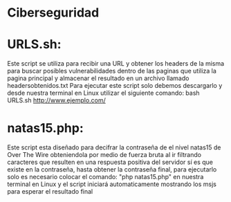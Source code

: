 # Ciberseguridad
# URLS.sh:
  Este script se utiliza para recibir una URL y obtener los headers de la misma para buscar posibles vulnerabilidades dentro de las paginas que utiliza la pagina principal y almacenar el resultado en un archivo llamado headersobtenidos.txt
  Para ejecutar este script solo debemos descargarlo y desde nuestra terminal en Linux utilizar el siguiente comando:
                      bash URLS.sh http://www.ejemplo.com/

# natas15.php:
  Este script esta diseñado para decifrar la contraseña de el nivel natas15 de Over The Wire obteniendola por medio de fuerza bruta al ir filtrando caracteres que resulten en una respuesta positiva del servidor sí es que existe en la contraseña,
  hasta obtener la contraseña final, para ejecutarlo solo es necesario colocar el comando: "php natas15.php" en nuestra terminal en Linux y el script iniciará automaticamente mostrando los msjs para esperar el resultado final
